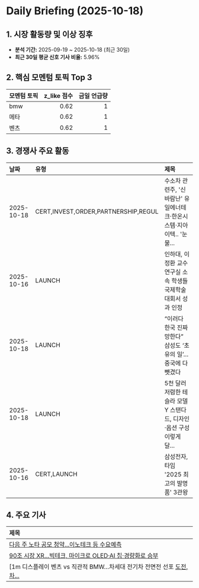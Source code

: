 # Daily Briefing (2025-10-18)

## 1. 시장 활동량 및 이상 징후

- **분석 기간:** 2025-09-19 ~ 2025-10-18 (최근 30일)
- **최근 30일 평균 신호 기사 비율:** 5.96%


## 2. 핵심 모멘텀 토픽 Top 3

| 모멘텀 토픽   |   z_like 점수 |   금일 언급량 |
|:---------|------------:|---------:|
| bmw      |        0.62 |        1 |
| 메타       |        0.62 |        1 |
| 벤츠       |        0.62 |        1 |


## 3. 경쟁사 주요 활동

| 날짜         | 유형                                  | 제목                                          |
|:-----------|:------------------------------------|:--------------------------------------------|
| 2025-10-18 | CERT,INVEST,ORDER,PARTNERSHIP,REGUL | 수소차 관련주, '신바람난' 유일에너테크·한온시스템·지아이텍.. '눈물...  |
| 2025-10-16 | LAUNCH                              | 인하대, 이정환 교수 연구실 소속 학생들 국제학술대회서 성과 인정        |
| 2025-10-18 | LAUNCH                              | “이러다 한국 진짜 망한다” 삼성도 ‘초유의 일’…중국에 다 뺏겼다       |
| 2025-10-18 | LAUNCH                              | 5천 달러 저렴한 테슬라 모델 Y 스탠다드, 디자인·옵션 구성 이렇게 달... |
| 2025-10-16 | CERT,LAUNCH                         | 삼성전자, 타임 '2025 최고의 발명품' 3관왕                 |


## 4. 주요 기사

| 제목                                                                                               |
|:-------------------------------------------------------------------------------------------------|
| [다음 주 노타 공모 청약...이노테크 등 수요예측](https://www.asiatime.co.kr/article/20251018500007)                 |
| [90조 시장 XR…빅테크, 마이크로 OLED·AI 칩·경량화로 승부](https://www.dailian.co.kr/news/view/1560244/?sc=Naver)   |
| [1m  디스플레이  벤츠 vs 직관적 BMW…차세대 전기차 전면전 선포 [도전, 차...](https://www.joongang.co.kr/article/25374831) |
